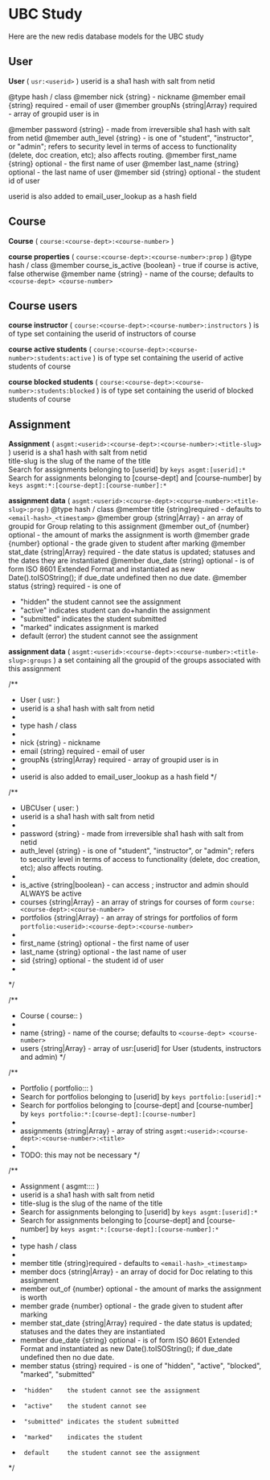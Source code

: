 # UBC Study

Here are the new redis database models for the UBC study

## User

**User** ( `usr:<userid>` )
userid is a sha1 hash with salt from netid

@type    hash / class
@member nick     {string} - nickname
@member email    {string} required - email of user
@member groupNs  {string|Array<string>} required - array of groupid user is in

@member password   {string} - made from irreversible sha1 hash with salt from netid
@member auth_level {string} - is one of "student", "instructor", or "admin"; refers to security level in terms of access to functionality (delete, doc creation, etc); also affects routing.
@member first_name {string} optional - the first name of user
@member last_name  {string} optional - the last name of user
@member sid        {string} optional - the student id of user

userid is also added to email_user_lookup as a hash field

## Course

**Course** ( `course:<course-dept>:<course-number>` )

**course properties** ( `course:<course-dept>:<course-number>:prop` )
@type hash / class
@member course_is_active {boolean} - true if course is active, false otherwise
@member name  {string} - name of the course; defaults to `<course-dept> <course-number>`

## Course users

**course instructor** ( `course:<course-dept>:<course-number>:instructors` ) is of type set containing the userid of instructors of course

**course active students** ( `course:<course-dept>:<course-number>:students:active` ) is of type set containing the userid of active students of course

**course blocked students** ( `course:<course-dept>:<course-number>:students:blocked` ) is of type set containing the userid of blocked students of course

## Assignment

**Assignment** ( `asgmt:<userid>:<course-dept>:<course-number>:<title-slug>` )
userid      is a sha1 hash with salt from netid  
title-slug  is the slug of the name of the title  
Search for assignments belonging to [userid] by `keys asgmt:[userid]:*`  
Search for assignments belonging to [course-dept] and [course-number] by `keys asgmt:*:[course-dept]:[course-number]:*`  

**assignment data** ( `asgmt:<userid>:<course-dept>:<course-number>:<title-slug>:prop` )
@type    hash / class 
@member title     {string}required - defaults to `<email-hash>_<timestamp>` 
@member group     {string|Array<string>} - an array of groupid for Group relating to this assignment
@member out_of    {number} optional - the amount of marks the assignment is worth 
@member grade     {number} optional - the grade given to student after marking 
@member stat_date {string|Array<string>} required - the date status is updated; statuses and the dates they are instantiated 
@member due_date  {string} optional - is of form ISO 8601 Extended Format and instantiated as new Date().toISOString(); if due_date undefined then no due date. 
@member status   {string} required - is one of 
 -   "hidden"    the student cannot see the assignment 
 -   "active"    indicates student can do+handin the assignment 
 -   "submitted" indicates the student submitted 
 -   "marked"    indicates assignment is marked 
 -   default     (error) the student cannot see the assignment

**assignment data** ( `asgmt:<userid>:<course-dept>:<course-number>:<title-slug>:groups` ) a set containing all the groupid of the groups associated with this assignment

 /**
  * User ( usr:<userid> )
  * userid is a sha1 hash with salt from netid
  *
  * type    hash / class
  *
  * nick     {string} - nickname
  * email    {string} required - email of user
  * groupNs  {string|Array<string>} required - array of groupid user is in
  *
  * userid is also added to email_user_lookup as a hash field
  */

 /**
  * UBCUser ( user:<userid> )
  * userid is a sha1 hash with salt from netid
  *
  * password   {string} - made from irreversible sha1 hash with salt from netid
  * auth_level {string} - is one of "student", "instructor", or "admin"; refers to security level in terms of access to functionality (delete, doc creation, etc); also affects routing.
  *
  * is_active   {string|boolean} - can access ; instructor and admin should ALWAYS be active
  * courses    {string|Array<string>} - an array of strings for courses of form `course:<course-dept>:<course-number>`
  * portfolios {string|Array<string>} - an array of strings for portfolios of form `portfolio:<userid>:<course-dept>:<course-number>`
  *
  * first_name {string} optional - the first name of user
  * last_name  {string} optional - the last name of user
  * sid        {string} optional - the student id of user
  *
  */

 /**
  * Course ( course:<course-dept>:<course-number> )
  *
  * name  {string} - name of the course; defaults to `<course-dept> <course-number>`
  * users {string|Array<string>} - array of usr:[userid] for User (students, instructors and admin)
  */

 /**
  * Portfolio ( portfolio:<userid>:<course-dept>:<course-number> )
  * Search for portfolios belonging to [userid] by `keys portfolio:[userid]:*`
  * Search for portfolios belonging to [course-dept] and [course-number] by `keys portfolio:*:[course-dept]:[course-number]`
  *
  * assignments {string|Array<string>} - array of string `asgmt:<userid>:<course-dept>:<course-number>:<title>`
  *
  * TODO: this may not be necessary
  */

 /**
  * Assignment ( asgmt:<userid>:<course-dept>:<course-number>:<title-slug> )
  * userid      is a sha1 hash with salt from netid
  * title-slug  is the slug of the name of the title
  * Search for assignments belonging to [userid] by `keys asgmt:[userid]:*`
  * Search for assignments belonging to [course-dept] and [course-number] by `keys asgmt:*:[course-dept]:[course-number]:*`
  *
  * type    hash / class
  *
  * member title     {string}required - defaults to `<email-hash>_<timestamp>`
  * member docs      {string|Array<string>} - an array of docid for Doc relating to this assignment
  * member out_of    {number} optional - the amount of marks the assignment is worth
  * member grade     {number} optional - the grade given to student after marking
  * member stat_date {string|Array<string>} required - the date status is updated; statuses and the dates they are instantiated
  * member due_date  {string} optional - is of form ISO 8601 Extended Format and instantiated as new Date().toISOString(); if due_date undefined then no due date.
  * member status   {string} required - is one of "hidden", "active", "blocked", "marked", "submitted"
  *      "hidden"    the student cannot see the assignment
  *      "active"    the student cannot see
  *      "submitted" indicates the student submitted
  *      "marked"    indicates the student
  *      default     the student cannot see the assignment
  */
